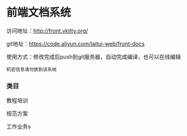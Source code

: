 # 前端文档系统

访问地址：http://front.vkitty.org/

git地址：https://code.aliyun.com/laitui-web/front-docs

使用方式：修改完成后push到git服务器，自动完成编译，也可以在线编辑

`机密信息请勿放到该系统`



### 类目

教程培训

规范方案

工作业务s

